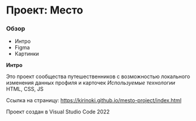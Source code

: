 # Проект: Место

### Обзор
* Интро
* Figma
* Картинки

**Интро**

Это проект сообщества путешественников с возможностью локального изменения данных профиля и карточек
*Используемые технологии*
HTML, CSS, JS

Ссылка на страницу: https://kirinoki.github.io/mesto-project/index.html

Проект создан в Visual Studio Code
2022
